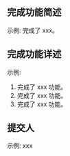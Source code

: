 ## 完成功能简述
示例: 
完成了 xxx。

## 完成功能详述
示例: 
1. 完成了 xxx 功能。
2. 完成了 xxx 功能。
3. 完成了 xxx 功能。

## 提交人
示例: 
xxx